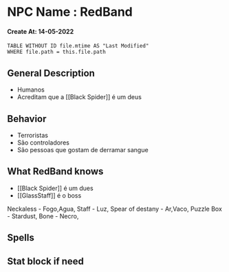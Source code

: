# NPC Name : RedBand
#### Create At: 14-05-2022
```dataview  
TABLE WITHOUT ID file.mtime AS "Last Modified"  
WHERE file.path = this.file.path  
```

## General Description
- Humanos
- Acreditam que a [[Black Spider]] é um deus


## Behavior
- Terroristas
- São controladores
- São pessoas que gostam de derramar sangue

## What RedBand knows
- [[Black Spider]] é um dues
- [[GlassStaff]] é o boss



Neckaless - Fogo,Agua,
Staff - Luz,
Spear of destany - Ar,Vaco,
Puzzle Box - Stardust, 
Bone - Necro,

## Spells


## Stat block if need

